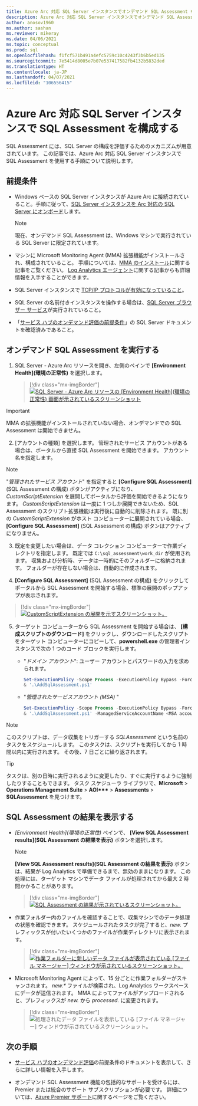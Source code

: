 ```yaml
---
title: Azure Arc 対応 SQL Server インスタンスでオンデマンド SQL Assessment を構成する
description: Azure Arc 対応 SQL Server インスタンスでオンデマンド SQL Assessment を構成する
author: anosov1960
ms.author: sashan
ms.reviewer: mikeray
ms.date: 04/06/2021
ms.topic: conceptual
ms.prod: sql
ms.openlocfilehash: f1fcf571b491a4efc5759c10c4243f3b6b5ed135
ms.sourcegitcommit: 7e5414d8005e7b07e537417582fb4132b5832ded
ms.translationtype: HT
ms.contentlocale: ja-JP
ms.lasthandoff: 04/07/2021
ms.locfileid: "106556415"
---
```

# <a name="configure-sql-assessment-on-an-azure-arc-enabled-sql-server-instance"></a>Azure Arc 対応 SQL Server インスタンスで SQL Assessment を構成する

SQL Assessment には、SQL Server の構成を評価するためのメカニズムが用意されています。 この記事では、Azure Arc 対応 SQL Server インスタンスで SQL Assessment を使用する手順について説明します。

## <a name="prerequisites"></a>前提条件

* Windows ベースの SQL Server インスタンスが Azure Arc に接続されていること。手順に従って、[SQL Server インスタンスを Arc 対応の SQL Server にオンボード](connect.md)します。
   
   > [!NOTE]
   > 現在、オンデマンド SQL Assessment は、Windows マシンで実行されている SQL Server に限定されています。

* マシンに Microsoft Monitoring Agent (MMA) 拡張機能がインストールされ、構成されていること。 手順については、[MMA のインストール](configure-advanced-data-security.md#install-microsoft-monitoring-agent-mma)に関する記事をご覧ください。 [Log Analytics エージェント](/azure/azure-monitor/platform/log-analytics-agent)に関する記事からも詳細情報を入手することができます。

* SQL Server インスタンスで [TCP/IP プロトコルが有効になっていること](../../database-engine/configure-windows/enable-or-disable-a-server-network-protocol.md)。

* SQL Server の名前付きインスタンスを操作する場合は、[SQL Server ブラウザー サービス](../../tools/configuration-manager/sql-server-browser-service.md)が実行されていること。

* 「[サービス ハブのオンデマンド評価の前提条件](/services-hub/health/assessment-prereq-docs#on-demand-assessment-prerequisite-documents)」の SQL Server ドキュメントを確認済みであること。

## <a name="run-on-demand-sql-assessment"></a>オンデマンド SQL Assessment を実行する

1. SQL Server - Azure Arc リソースを開き、左側のペインで **[Environment Health]\(環境の正常性\)** を選択します。

   > [!div class="mx-imgBorder"]
   > [ ![SQL Server - Azure Arc リソースの [Environment Health]\(環境の正常性\) 画面が示されているスクリーンショット](media/assess/sql-assessment-heading-sql-server-arc.png) ](media/assess/sql-assessment-heading-sql-server-arc.png#lightbox)

> [!IMPORTANT]
> MMA の拡張機能がインストールされていない場合、オンデマンドでの SQL Assessment は開始できません。

2. [アカウントの種類] を選択します。 管理されたサービス アカウントがある場合は、ポータルから直接 SQL Assessment を開始できます。 アカウント名を指定します。

> [!NOTE]
> "*管理されたサービス アカウント*" を指定すると **[Configure SQL Assessment]** \(SQL Assessment の構成\) ボタンがアクティブになり、*CustomScriptExtension* を展開してポータルから評価を開始できるようになります。 *CustomScriptExtension* は一度に 1 つしか展開できないため、SQL Assessment のスクリプト拡張機能は実行後に自動的に削除されます。 既に別の *CustomScriptExtension* がホスト コンピューターに展開されている場合、 **[Configure SQL Assessment]** \(SQL Assessment の構成\) ボタンはアクティブになりません。

3. 既定を変更したい場合は、データ コレクション コンピューターで作業ディレクトリを指定します。 既定では `C:\sql_assessment\work_dir` が使用されます。 収集および分析時、データは一時的にそのフォルダーに格納されます。 フォルダーが存在しない場合は、自動的に作成されます。

4. **[Configure SQL Assessment]** \(SQL Assessment の構成\) をクリックしてポータルから SQL Assessment を開始する場合、標準の展開のポップアップが表示されます。

> [!div class="mx-imgBorder"]
   > [ ![CustomScriptExtension の展開を示すスクリーンショット。](media/assess/sql-assessment-custom-script-deployment.png) ](media/assess/sql-assessment-custom-script-deployment.png#lightbox)

5. ターゲット コンピューターから SQL Assessment を開始する場合は、 **[構成スクリプトのダウンロード]** をクリックし、ダウンロードしたスクリプトをターゲット コンピューターにコピーして、**powershell.exe** の管理者インスタンスで次の 1 つのコード ブロックを実行します。

   * "_ドメイン アカウント_": ユーザー アカウントとパスワードの入力を求められます。

      ```powershell
      Set-ExecutionPolicy -Scope Process -ExecutionPolicy Bypass -Force
      & '.\AddSqlAssessment.ps1'
      ```

   * "_管理されたサービスアカウント (MSA)_ "

      ```powershell
      Set-ExecutionPolicy -Scope Process -ExecutionPolicy Bypass -Force
      & '.\AddSqlAssessment.ps1' -ManagedServiceAccountName <MSA account name>
      ```

> [!NOTE]
> このスクリプトは、データ収集をトリガーする *SQLAssessment* という名前のタスクをスケジュールします。 このタスクは、スクリプトを実行してから 1 時間以内に実行されます。 その後、7 日ごとに繰り返されます。

> [!TIP]
> タスクは、別の日時に実行されるように変更したり、すぐに実行するように強制したりすることもできます。 タスク スケジューラ ライブラリで、**Microsoft** > **Operations Management Suite** > **AOI\*\*\***  > **Assessments** > **SQLAssessment** を見つけます。

## <a name="view-sql-assessment-results"></a>SQL Assessment の結果を表示する

* _[Environment Health]\(環境の正常性\)_ ペインで、 **[View SQL Assessment results]\(SQL Assessment の結果を表示\)** ボタンを選択します。

   > [!NOTE]
   > **[View SQL Assessment results]\(SQL Assessment の結果を表示\)** ボタンは、結果が Log Analytics で準備できるまで、無効のままになります。 この処理には、ターゲット マシンでデータ ファイルが処理されてから最大 2 時間かかることがあります。

   > [!div class="mx-imgBorder"]
   > [ ![SQL Assessment の結果が示されているスクリーンショット。](media/assess/sql-assessment-results.png) ](media/assess/sql-assessment-results.png#lightbox)

* 作業フォルダー内のファイルを確認することで、収集マシンでのデータ処理の状態を確認できます。 スケジュールされたタスクが完了すると、_new._ プレフィックスが付いたいくつかのファイルが作業ディレクトリに表示されます。

   > [!div class="mx-imgBorder"]
   > [ ![作業フォルダーに新しいデータ ファイルが表示されている [ファイル マネージャー] ウィンドウが示されているスクリーンショット。](media/assess/sql-assessment-data-files-ready.png) ](media/assess/sql-assessment-data-files-ready.png#lightbox)

* Microsoft Monitoring Agent によって、15 分ごとに作業フォルダーがスキャンされます。 _new.*_ ファイルが検索され、Log Analytics ワークスペースにデータが送信されます。 MMA によってファイルがアップロードされると、プレフィックスが _new._ から _processed._ に変更されます。

   > [!div class="mx-imgBorder"]
   > ![処理されたデータ ファイルを表示している [ファイル マネージャー] ウィンドウが示されているスクリーンショット。](media/assess/sql-assessment-data-files-processed.png)

## <a name="next-steps"></a>次の手順

* [サービス ハブのオンデマンド評価](/services-hub/health/assessment-prereq-docs#on-demand-assessment-prerequisite-documents)の前提条件のドキュメントを表示して、さらに詳しい情報を入手します。

* オンデマンド SQL Assessment 機能の包括的なサポートを受けるには、Premier または統合のサポート サブスクリプションが必要です。 詳細については、[Azure Premier サポート](https://azure.microsoft.com/support/plans/premier)に関するページをご覧ください。
